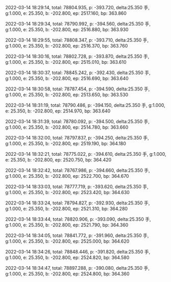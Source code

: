 2022-03-14 18:29:14, total: 78804.935, p: -393.720, delta:25.350 手, g:1.000, e: 25.350, b: -202.800, ep: 2517.160, bp: 363.860

2022-03-14 18:29:34, total: 78790.992, p: -394.560, delta:25.350 手, g:1.000, e: 25.350, b: -202.800, ep: 2516.880, bp: 363.930

2022-03-14 18:29:55, total: 78808.347, p: -393.710, delta:25.350 手, g:1.000, e: 25.350, b: -202.800, ep: 2516.370, bp: 363.760

2022-03-14 18:30:16, total: 78802.728, p: -393.870, delta:25.350 手, g:1.000, e: 25.350, b: -202.800, ep: 2515.010, bp: 363.610

2022-03-14 18:30:37, total: 78845.242, p: -392.430, delta:25.350 手, g:1.000, e: 25.350, b: -202.800, ep: 2516.690, bp: 363.640

2022-03-14 18:30:58, total: 78787.454, p: -394.590, delta:25.350 手, g:1.000, e: 25.350, b: -202.800, ep: 2513.650, bp: 363.530

2022-03-14 18:31:19, total: 78790.486, p: -394.150, delta:25.350 手, g:1.000, e: 25.350, b: -202.800, ep: 2514.970, bp: 363.640

2022-03-14 18:31:39, total: 78780.092, p: -394.500, delta:25.350 手, g:1.000, e: 25.350, b: -202.800, ep: 2514.780, bp: 363.660

2022-03-14 18:32:00, total: 78797.837, p: -394.250, delta:25.350 手, g:1.000, e: 25.350, b: -202.800, ep: 2519.190, bp: 364.180

2022-03-14 18:32:21, total: 78775.022, p: -394.610, delta:25.350 手, g:1.000, e: 25.350, b: -202.800, ep: 2520.750, bp: 364.420

2022-03-14 18:32:42, total: 78767.986, p: -394.660, delta:25.350 手, g:1.000, e: 25.350, b: -202.800, ep: 2522.700, bp: 364.670

2022-03-14 18:33:03, total: 78777.719, p: -393.620, delta:25.350 手, g:1.000, e: 25.350, b: -202.800, ep: 2523.420, bp: 364.630

2022-03-14 18:33:24, total: 78794.827, p: -392.930, delta:25.350 手, g:1.000, e: 25.350, b: -202.800, ep: 2521.310, bp: 364.280

2022-03-14 18:33:44, total: 78820.906, p: -393.090, delta:25.350 手, g:1.000, e: 25.350, b: -202.800, ep: 2521.790, bp: 364.360

2022-03-14 18:34:05, total: 78841.772, p: -391.960, delta:25.350 手, g:1.000, e: 25.350, b: -202.800, ep: 2525.000, bp: 364.620

2022-03-14 18:34:26, total: 78848.446, p: -391.820, delta:25.350 手, g:1.000, e: 25.350, b: -202.800, ep: 2524.820, bp: 364.580

2022-03-14 18:34:47, total: 78897.288, p: -390.080, delta:25.350 手, g:1.000, e: 25.350, b: -202.800, ep: 2524.800, bp: 364.360